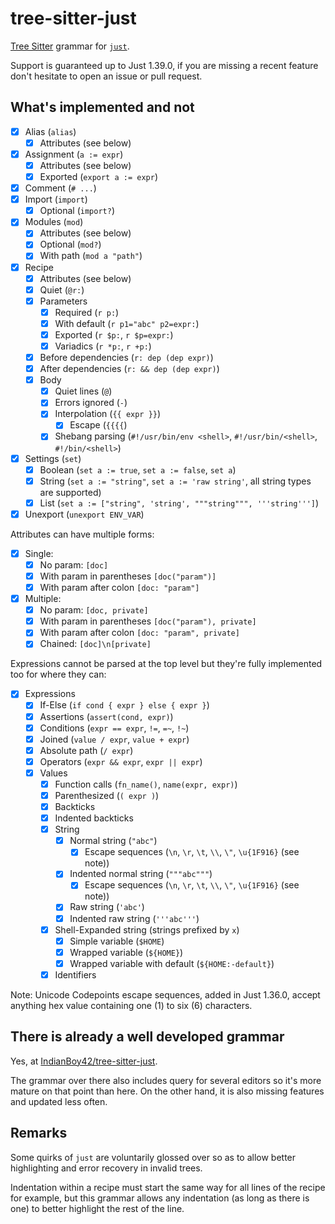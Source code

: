 # tree-sitter-just

[Tree Sitter](https://tree-sitter.github.io/tree-sitter/) grammar for [`just`](https://github.com/casey/just).

Support is guaranteed up to Just 1.39.0, if you are missing a recent feature don't hesitate to open an issue or pull request.

## What's implemented and not

- [x] Alias (`alias`)
  - [x] Attributes (see below)
- [x] Assignment (`a := expr`)
  - [x] Attributes (see below)
  - [x] Exported (`export a := expr`)
- [x] Comment (`# ...`)
- [x] Import (`import`)
  - [x] Optional (`import?`)
- [x] Modules (`mod`)
  - [x] Attributes (see below)
  - [x] Optional (`mod?`)
  - [x] With path (`mod a "path"`)
- [x] Recipe
  - [x] Attributes (see below)
  - [x] Quiet (`@r:`)
  - [x] Parameters
    - [x] Required (`r p:`)
    - [x] With default (`r p1="abc" p2=expr:`)
    - [x] Exported (`r $p:`, `r $p=expr:`)
    - [x] Variadics (`r *p:`, `r +p:`)
  - [x] Before dependencies (`r: dep (dep expr)`)
  - [x] After dependencies (`r: && dep (dep expr)`)
  - [x] Body
    - [x] Quiet lines (`@`)
    - [x] Errors ignored (`-`)
    - [x] Interpolation (`{{ expr }}`)
      - [x] Escape (`{{{{`)
    - [x] Shebang parsing (`#!/usr/bin/env <shell>`, `#!/usr/bin/<shell>`, `#!/bin/<shell>`)
- [x] Settings (`set`)
  - [x] Boolean (`set a := true`, `set a := false`, `set a`)
  - [x] String (`set a := "string"`, `set a := 'raw string'`, all string types are supported)
  - [x] List (`set a := ["string", 'string', """string""", '''string''']`)
- [x] Unexport (`unexport ENV_VAR`)

Attributes can have multiple forms:

- [x] Single:
  - [x] No param: `[doc]`
  - [x] With param in parentheses `[doc("param")]`
  - [x] With param after colon `[doc: "param"]`
- [x] Multiple:
  - [x] No param: `[doc, private]`
  - [x] With param in parentheses `[doc("param"), private]`
  - [x] With param after colon `[doc: "param", private]`
  - [x] Chained: `[doc]\n[private]`

Expressions cannot be parsed at the top level but they're fully implemented too for where they can:

- [x] Expressions
  - [x] If-Else (`if cond { expr } else { expr }`)
  - [x] Assertions (`assert(cond, expr)`)
  - [x] Conditions (`expr == expr`, `!=`, `=~`, `!~`)
  - [x] Joined (`value / expr`, `value + expr`)
  - [x] Absolute path (`/ expr`)
  - [x] Operators (`expr && expr`, `expr || expr`)
  - [x] Values
    - [x] Function calls (`fn_name()`, `name(expr, expr)`)
    - [x] Parenthesized (`( expr )`)
    - [x] Backticks
    - [x] Indented backticks
    - [x] String
      - [x] Normal string (`"abc"`)
        - [x] Escape sequences (`\n`, `\r`, `\t`, `\\`, `\"`, `\u{1F916}` (see note))
      - [x] Indented normal string (`"""abc"""`)
        - [x] Escape sequences (`\n`, `\r`, `\t`, `\\`, `\"`, `\u{1F916}` (see note))
      - [x] Raw string (`'abc'`)
      - [x] Indented raw string (`'''abc'''`)
    - [x] Shell-Expanded string (strings prefixed by `x`)
      - [x] Simple variable (`$HOME`)
      - [x] Wrapped variable (`${HOME}`)
      - [x] Wrapped variable with default (`${HOME:-default}`)
    - [x] Identifiers

Note: Unicode Codepoints escape sequences, added in Just 1.36.0, accept anything hex value containing one (1) to six (6) characters.

## There is already a well developed grammar

Yes, at [IndianBoy42/tree-sitter-just](https://github.com/IndianBoy42/tree-sitter-just).

The grammar over there also includes query for several editors so it's more mature on that point than here.
On the other hand, it is also missing features and updated less often.

## Remarks

Some quirks of `just` are voluntarily glossed over so as to allow better highlighting and error recovery in invalid trees.

Indentation within a recipe must start the same way for all lines of the recipe for example, but this grammar allows any indentation (as long as there is one) to better highlight the rest of the line.
